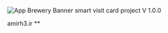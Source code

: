 ![App Brewery Banner](https://media.licdn.com/dms/image/C4E16AQEiY-V-x9AXsQ/profile-displaybackgroundimage-shrink_350_1400/0/1662812792047?e=1700092800&v=beta&t=8MkvGI9ZDQ52X6EKJbYq8saJocWrXQO_QVAR99zJRjE)
smart visit card project V 1.0.0

amirh3.ir
**
